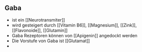 ## Gaba
- ist ein [[Neurotransmiter]]
- wird gesteigert durch [[Vitamin B6]], [[Magnesium]], [[Zink]], [[Flavonoide]], [[Glutamin]]
- Gaba Rezeptoren können von [[Apigenin]] angedockt werden
- Die Vorstufe von Gaba ist [[Glutamat]]
- 